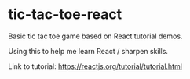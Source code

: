 # tic-tac-toe-react

Basic tic tac toe game based on React tutorial demos.

Using this to help me learn React / sharpen skills.

Link to tutorial:
https://reactjs.org/tutorial/tutorial.html
